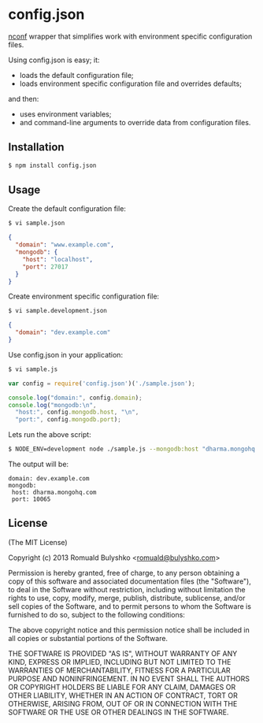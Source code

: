 # config.json

[nconf](https://github.com/flatiron/nconf) wrapper that simplifies work
with environment specific configuration files.

Using config.json is easy; it:

- loads the default configuration file;
- loads environment specific configuration file and overrides defaults;

and then:

- uses environment variables;
- and command-line arguments to override data from configuration files.

## Installation

```bash
$ npm install config.json
```

## Usage

Create the default configuration file:

```bash
$ vi sample.json
```

```json
{
  "domain": "www.example.com",
  "mongodb": {
    "host": "localhost",
    "port": 27017
  }
}
```

Create environment specific configuration file:

```bash
$ vi sample.development.json
```

```json
{
  "domain": "dev.example.com"
}
```

Use config.json in your application:

```bash
$ vi sample.js
```

```js
var config = require('config.json')('./sample.json');

console.log("domain:", config.domain);
console.log("mongodb:\n",
  "host:", config.mongodb.host, "\n",
  "port:", config.mongodb.port);
```

Lets run the above script:

```bash
$ NODE_ENV=development node ./sample.js --mongodb:host "dharma.mongohq.com" --mongodb:port 10065
```

The output will be:

```
domain: dev.example.com
mongodb:
 host: dharma.mongohq.com
 port: 10065
```

## License

(The MIT License)

Copyright (c) 2013 Romuald Bulyshko &lt;romuald@bulyshko.com&gt;

Permission is hereby granted, free of charge, to any person
obtaining a copy of this software and associated documentation
files (the &quot;Software&quot;), to deal in the Software without
restriction, including without limitation the rights to use,
copy, modify, merge, publish, distribute, sublicense, and/or sell
copies of the Software, and to permit persons to whom the
Software is furnished to do so, subject to the following
conditions:

The above copyright notice and this permission notice shall be
included in all copies or substantial portions of the Software.

THE SOFTWARE IS PROVIDED &quot;AS IS&quot;, WITHOUT WARRANTY OF ANY KIND,
EXPRESS OR IMPLIED, INCLUDING BUT NOT LIMITED TO THE WARRANTIES
OF MERCHANTABILITY, FITNESS FOR A PARTICULAR PURPOSE AND
NONINFRINGEMENT. IN NO EVENT SHALL THE AUTHORS OR COPYRIGHT
HOLDERS BE LIABLE FOR ANY CLAIM, DAMAGES OR OTHER LIABILITY,
WHETHER IN AN ACTION OF CONTRACT, TORT OR OTHERWISE, ARISING
FROM, OUT OF OR IN CONNECTION WITH THE SOFTWARE OR THE USE OR
OTHER DEALINGS IN THE SOFTWARE.
